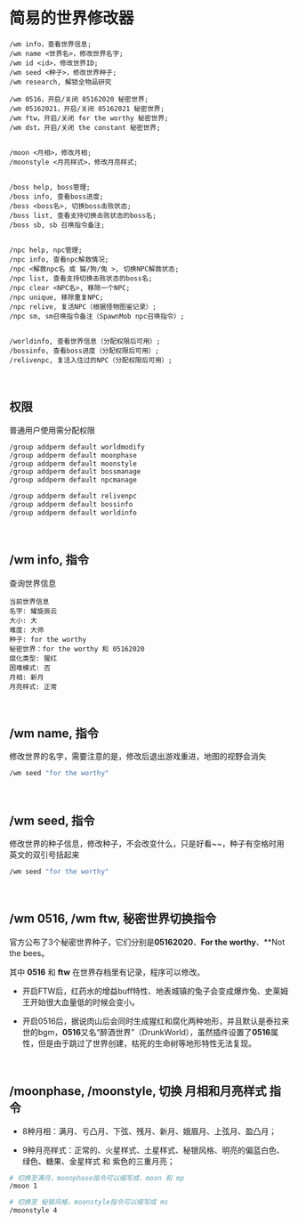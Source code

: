 # 简易的世界修改器

```
/wm info，查看世界信息;
/wm name <世界名>，修改世界名字;
/wm id <id>，修改世界ID;
/wm seed <种子>，修改世界种子;
/wm research, 解锁全物品研究

/wm 0516，开启/关闭 05162020 秘密世界;
/wm 05162021，开启/关闭 05162021 秘密世界;
/wm ftw，开启/关闭 for the worthy 秘密世界;
/wm dst，开启/关闭 the constant 秘密世界;


/moon <月相>，修改月相;
/moonstyle <月亮样式>，修改月亮样式;


/boss help, boss管理;
/boss info, 查看boss进度;
/boss <boss名>, 切换boss击败状态;
/boss list, 查看支持切换击败状态的boss名;
/boss sb, sb 召唤指令备注;


/npc help, npc管理;
/npc info, 查看npc解救情况;
/npc <解救npc名 或 猫/狗/兔 >, 切换NPC解救状态;
/npc list, 查看支持切换击败状态的boss名;
/npc clear <NPC名>, 移除一个NPC;
/npc unique, 移除重复NPC;
/npc relive, 复活NPC（根据怪物图鉴记录）;
/npc sm, sm召唤指令备注（SpawnMob npc召唤指令）;


/worldinfo, 查看世界信息（分配权限后可用）;
/bossinfo, 查看boss进度（分配权限后可用）;
/relivenpc, 复活入住过的NPC（分配权限后可用）;
```

<br/>

## 权限

普通用户使用需分配权限

```bash
/group addperm default worldmodify
/group addperm default moonphase
/group addperm default moonstyle
/group addperm default bossmanage
/group addperm default npcmanage

/group addperm default relivenpc
/group addperm default bossinfo
/group addperm default worldinfo
```

<br/>

## /wm info, 指令

查询世界信息

```plaintext
当前世界信息
名字: 耀旋辰云
大小: 大
难度: 大师
种子: for the worthy
秘密世界：for the worthy 和 05162020
腐化类型: 猩红
困难模式: 否
月相: 新月
月亮样式: 正常
```

<br/>

## /wm name, 指令

修改世界的名字，需要注意的是，修改后退出游戏重进，地图的视野会消失

```bash
/wm seed "for the worthy"
```

<br/>

## /wm seed, 指令

修改世界的种子信息，修改种子，不会改变什么，只是好看~~，种子有空格时用英文的双引号括起来

```bash
/wm seed "for the worthy"
```



<br/>

## /wm 0516, /wm ftw, 秘密世界切换指令

官方公布了3个秘密世界种子，它们分别是**05162020**、**For the worthy**、**Not the bees。

其中 **0516** 和 **ftw** 在世界存档里有记录，程序可以修改。

- 开启FTW后，红药水的增益buff特性、地表城镇的兔子会变成爆炸兔、史莱姆王开始很大血量低的时候会变小。

- 开启0516后，据说肉山后会同时生成猩红和腐化两种地形，并且默认是泰拉来世的bgm，**0516**又名“醉酒世界”（DrunkWorld），虽然插件设置了**0516**属性，但是由于跳过了世界创建，枯死的生命树等地形特性无法复现。


<br/>

## /moonphase, /moonstyle, 切换 月相和月亮样式 指令

- 8种月相：满月、亏凸月、下弦、残月、新月、娥眉月、上弦月、盈凸月；

- 9种月亮样式：正常的、火星样式、土星样式、秘银风格、明亮的偏蓝白色、绿色、糖果、金星样式 和 紫色的三重月亮；

```bash
# 切换至满月，moonphase指令可以缩写成，moon 和 mp
/moon 1

# 切换至 秘银风格，moonstyle指令可以缩写成 ms
/moonstyle 4
```